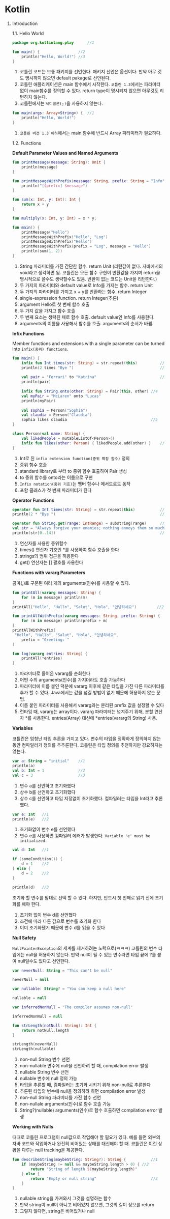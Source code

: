 # Kotlin

1. Introduction

   1.1. Hello World

   ```kotlin
   package org.kotlinlang.play		//1
   
   fun main() {					//2
       println("Hello, World!")	//3
   }
   ```

   1. 코틀린 코드는 보통 패키지를 선언한다. 패키지 선언은 옵션이다. 만약 아무 것도 명시하지 않으면 default pakage로 선언된다.
   2. 코틀린 애플리케이션은 main 함수에서 시작한다. `코틀린 1.3`에서는 파라미터 없이 main함수를 정의할 수 있다. return type이 명시되지 않으면 아무것도 리턴하지 않는다.
   3. 코틀린에서는 `세미콜론(;)`을 사용하지 않는다.

   ```kotlin
   fun main(args: Array<String>) {	//1
       println("Hello, World!")
   }
   ```

   1. `코틀린 버전 1.3 이하`에서는 main 함수에 반드시 Array<String> 파라미터가 필요하다.

   

   1.2. Functions

   **Default Parameter Values and Named Arguments**

   ```kotlin
   fun printMessage(message: String): Unit {								//1
       println(message)
   }
   
   fun printMessageWithPrefix(message: String, prefix: String = "Info") {	//2
       println("[$prefix] $message")
   }
   
   fun sum(x: Int, y: Int): Int {											//3
       return x + y
   }
   
   fun multiply(x: Int, y: Int) = x * y;									//4
   
   fun main() {
       printMessage("Hello")												//5
       printMessageWithPrefix("Hello", "Log")								//6
       printMessageWithPrefix("Hello")										//7
       printMessageWithPrefix(prefix = "Log", message = "Hello")			//8
       println(sum(1, 2))													//9
   }
   ```

   1. String 파라미터를 가진 간단한 함수. return Unit (리턴값이 없다. 자바에서의 void라고 생각하면 됨. 코틀린은 모든 함수 구현이 반환값을 가지며 return을 명시적으로 쓸수도 생략할수도 있음. 반환이 없는 코드는 Unit을 리턴한다.)
   2. 두 가지의 파라미터와 default value로 Info를 가지는 함수. return Unit
   3. 두 가지의 파라미터를 가지고 x + y를 반환하는 함수. return Integer
   4. single-expression function. return Integer(추론)
   5. argument Hello로 첫 번째 함수 호출
   6. 두 가지 값을 가지고 함수 호출
   7. 두 번째 요소는 생략된 채로 함수 호출. default value인 Info를 사용한다.
   8. arguments의 이름을 사용해서 함수를 호출. arguments의 순서가 바뀜.

   

   **Infix Functions**

   Member functions and extensions with a single parameter can be turned into `infix(중위) functions`.

   ```kotlin
   fun main() {
       infix fun Int.times(str: String) = str.repeat(this)			//1
       println(2 times "Bye ")										//2
       
       val pair = "Ferrari" to "Katrina"							//3
       println(pair)
       
       infix fun String.onto(other: String) = Pair(this, other)	//4
       val myPair = "McLaren" onto "Lucas"
       println(myPair)
       
       val sophia = Person("Sophia")
       val claudia = Person("Claudia")
       sophia likes claudia										//5
   }
   
   class Person(val name: String) {
       val likedPeople = mutableListOf<Person>()
       infix fun likes(other: Person) { likedPeople.add(other) }	//6
   }
   ```

   1. Int로 된 `infix extension function(중위 확장 함수)` 정의
   2. 중위 함수 호출
   3. standard library로 부터 to 중위 함수 호출하여 Pair 생성
   4. to 중위 함수를 onto라는 이름으로 구현
   5. `Infix notation(중위 기호)`는 멤버 함수나 메서드로도 동작
   6. 포함 클래스가 첫 번째 파라미터가 된다

   

   **Operator Functions**

   ```kotlin
   operator fun Int.times(str: String) = str.repeat(this)			//1
   println(2 * "Bye ")												//2
   
   operator fun String.get(range: IntRange) = substring(range)		//3
   val str = "Always forgive your enemies; nothing annoys them so much."
   println(str[0..14])												//4
   ```

   1. 연산자를 사용한 중위함수
   2. times() 연산자 기호인 *를 사용하여 함수 호출을 한다
   3. strings의 범위 접근을 허용한다
   4. get() 연산자는 [] 괄호를 사용한다

   

   **Functions with vararg Parameters**

   콤마(,)로 구분된 여러 개의 arguments(인수)를 사용할 수 있다.

   ```kotlin
   fun printAll(vararg messages: String) {								//1
       for (m in message) println(m)
   }
   printAll("Hello", "Hallo", "Salut", "Hola", "안녕하세요")			//2
   
   fun printAllWithPrefix(vararg messages: String, prefix: String) {	//3
       for (m in message) println(prefix + m)
   }
   printAllWithPrefix(
   	"Hello", "Hallo", "Salut", "Hola", "안녕하세요",
       prefix = "Greeting: "											//4
   )
   
   fun log(vararg entries: String) {
       printAll(*entries)												//5
   }
   ```

   1. 파라미터로 들어온 vararg를 순회한다
   2. 어떤 수의 arguments(인수)를 가지더라도 호출 가능하다
   3. 파라미터에 이름 붙인 덕분에 vararg 이후에 같은 타입을 가진 다른 파라미터를 추가 할 수 있다. Java에서는 값을 넘길 방법이 없기 때문에 허용하지 않는 문법.
   4. 이름 붙인 파라미터를 사용해서 vararg와는 분리된  prefix 값을 설정할 수 있다
   5. 런타임 때, vararg는 array이다. vararg 파라미터는 넘겨주기 위해, 분할 연산자 *를 사용한다. entries(Array<String>) 대신에 *entries(vararg의 String) 사용.

   

   **Variables**

   코틀린은 엄청난 타입 추론을 가지고 있다. 변수의 타입을 정확하게 정의하지 않는 동안 컴파일러가 정의를 추추론한다. 코틀린은 타입 정의를 추천하지만 강요하지는 않는다.

   ```kotlin
   var a: String = "initial"	//1
   println(a)
   val b: Int = 1				//2
   val c = 3					//3
   ```

   1. 변수 a를 선언하고 초기화했다
   2. 상수 b를 선언하고 초기화했다
   3. 상수 c를 선언하고 타입 지정없이 초기화했다. 컴파일러는 타입을 Int라고 추론했다.

   ```kotlin
   var e: Int	//1
   println(e)	//2
   ```

   1. 초기화없이 변수 e를 선언했다
   2. 변수 e를 사용하면 컴파일러 에러가 발생한다. `Variable 'e' must be initialized.`

   ```kotlin
   val d: Int	//1
   
   if (someCondition()) {
       d = 1	//2
   } else {
       d = 2	//2
   }
   
   println(d)	//3
   ```

   초기화 할 변수를 맘대로 선택 할 수 있다. 하지만, 반드시 첫 번째로 읽기 전에 초기화를 해야 한다.

   1. 초기화 없이 변수 d를 선언했다
   2. 조건에 따라 다른 값으로 변수를 초기화 한다
   3. 이미 초기화됐기 때문에 변수 d를 읽을 수 있다

   

   **Null Safety**

   `NullPointerException`의 세계를 제거하려는 노력으로(ㅋㅋㅋ) 코틀린의 변수 타입에는 null을 허용하지 않는다. 만약 null이 될 수 있는 변수라면 타입 끝에 ?를 붙여 null일수도 있다고 선언한다.

   ```kotlin
   var neverNull: String = "This can't be null"
   
   neverNull = null
   
   var nullable: String? = "You can keep a null here"
   
   nullable = null
   
   var inferredNonNull = "The compiler assumes non-null"
   
   inferredNonNull = null
   
   fun strLength(notNull: String): Int {
       return notNull.length
   }
   
   strLength(neverNull)
   strLength(nullable)
   ```

   1. non-null String 변수 선언
   2. non-nullable 변수에 null을 선언하려 할 때, compilation error 발생
   3. nullable String 변수 선언
   4. nullable 변수에 null 정의 가능
   5. 타입을 추론할 때, 컴파일러는 초기화 시키기 위해 non-null로 추론한다
   6. 추론된 타입의 변수에 null을 정의하려 하면 compilation error 발생
   7. non-null String 파라미터를 가진 함수 선언
   8. non-nullale arguments(인수)로 함수 호출 가능
   9. String?(nullable) arguments(인수)로 함수 호출하면 compilation error 발생

   

   **Working with Nulls**

   때때로 코틀린 프로그램이 null값으로 작업해야 할 필요가 있다. 예를 들면 외부의 자바 코드와 작업하거나 완전히 비어있는 상태를 대신해야 할 때. 코틀린은 이런 상황을 다루는 null tracking을 제공한다.

   ```kotlin
   fun describeString(maybeString: String?): String {			//1
       if (maybeString != null && maybeString.length > 0) {	//2
           return "String of length ${maybeString.length}"
       } else {
           return "Empty or null string"						//3
       }
   }
   ```

   1. nullable string을 가져와서 그것을 설명하는 함수
   2. 만약 string이 null이 아니고 비어있지 않으면, 그것의 길이 정보를 return
   3. 그렇지 않다면, string은 비어있거나 null



